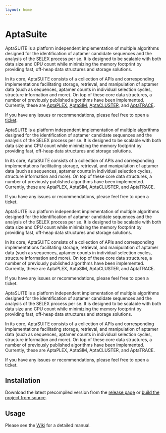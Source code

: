 ```yaml
---
layout: home
---
```

# AptaSuite

AptaSUITE is a platform independent implementation of multiple algorithms designed for the identification of aptamer candidate sequences and the analysis of the SELEX process per se. It is designed to be scalable with both data size and CPU count while minimizing the memory footprint by providing fast, off-heap data structures and storage solutions.

In its core, AptaSUITE consists of a collection of APIs and corresponding implementations facilitating storage, retrieval, and manipulation of aptamer data (such as sequences, aptamer counts in individual selection cycles, structure information and more). On top of these core data structures, a number of previously published algorithms have been implemented. Currently, these are [AptaPLEX](https://www.ncbi.nlm.nih.gov/pubmed/27080809), [AptaSIM](https://www.ncbi.nlm.nih.gov/pubmed/25870409), [AptaCLUSTER](https://www.ncbi.nlm.nih.gov/pubmed/25558474), and [AptaTRACE](https://www.ncbi.nlm.nih.gov/pubmed/27467247).

If you have any issues or recommendations, please feel free to open a [ticket](https://github.com/drivenbyentropy/aptasuite/issues).

AptaSUITE is a platform independent implementation of multiple algorithms designed for the identification of aptamer candidate sequences and the analysis of the SELEX process per se. It is designed to be scalable with both data size and CPU count while minimizing the memory footprint by providing fast, off-heap data structures and storage solutions.

In its core, AptaSUITE consists of a collection of APIs and corresponding implementations facilitating storage, retrieval, and manipulation of aptamer data (such as sequences, aptamer counts in individual selection cycles, structure information and more). On top of these core data structures, a number of previously published algorithms have been implemented. Currently, these are AptaPLEX, AptaSIM, AptaCLUSTER, and AptaTRACE.

If you have any issues or recommendations, please feel free to open a ticket.

AptaSUITE is a platform independent implementation of multiple algorithms designed for the identification of aptamer candidate sequences and the analysis of the SELEX process per se. It is designed to be scalable with both data size and CPU count while minimizing the memory footprint by providing fast, off-heap data structures and storage solutions.

In its core, AptaSUITE consists of a collection of APIs and corresponding implementations facilitating storage, retrieval, and manipulation of aptamer data (such as sequences, aptamer counts in individual selection cycles, structure information and more). On top of these core data structures, a number of previously published algorithms have been implemented. Currently, these are AptaPLEX, AptaSIM, AptaCLUSTER, and AptaTRACE.

If you have any issues or recommendations, please feel free to open a ticket.

AptaSUITE is a platform independent implementation of multiple algorithms designed for the identification of aptamer candidate sequences and the analysis of the SELEX process per se. It is designed to be scalable with both data size and CPU count while minimizing the memory footprint by providing fast, off-heap data structures and storage solutions.

In its core, AptaSUITE consists of a collection of APIs and corresponding implementations facilitating storage, retrieval, and manipulation of aptamer data (such as sequences, aptamer counts in individual selection cycles, structure information and more). On top of these core data structures, a number of previously published algorithms have been implemented. Currently, these are AptaPLEX, AptaSIM, AptaCLUSTER, and AptaTRACE.

If you have any issues or recommendations, please feel free to open a ticket.


## Installation
Download the latest precompiled version from the [release page](https://github.com/drivenbyentropy/aptasuite/releases) or [build the project from source](https://github.com/drivenbyentropy/aptasuite/wiki/Compiling-from-source).

## Usage
Please see the [Wiki](https://github.com/drivenbyentropy/aptasuite/wiki) for a detailed manual.
